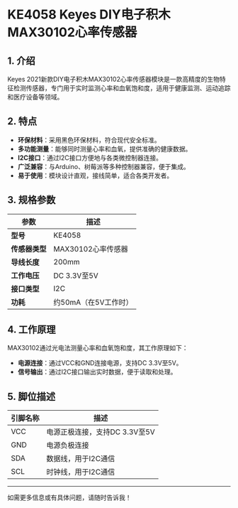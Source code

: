 
# KE4058 Keyes DIY电子积木 MAX30102心率传感器

## 1. 介绍

Keyes 2021新款DIY电子积木MAX30102心率传感器模块是一款高精度的生物特征检测传感器，专门用于实时监测心率和血氧饱和度，适用于健康监测、运动追踪和医疗设备等领域。

## 2. 特点

- **环保材料**：采用黑色环保材料，符合现代安全标准。
- **多功能测量**：能够同时测量心率和血氧，提供准确的健康数据。
- **I2C接口**：通过I2C接口方便地与各类微控制器连接。
- **广泛兼容**：与Arduino、树莓派等多种控制器兼容，便于集成。
- **易于使用**：模块设计直观，接线简单，适合各类开发者。

## 3. 规格参数

| 参数          | 描述                     |
|---------------|-------------------------|
| **型号**      | KE4058                  |
| **传感器类型**| MAX30102心率传感器      |
| **导线长度**  | 200mm                   |
| **工作电压**  | DC 3.3V至5V            |
| **接口类型**  | I2C                      |
| **功耗**      | 约50mA（在5V工作时）    |

## 4. 工作原理

MAX30102通过光电法测量心率和血氧饱和度，其工作原理如下：

- **电源连接**：通过VCC和GND连接电源，支持DC 3.3V至5V。
- **信号输出**：通过I2C接口输出实时数据，便于读取和处理。

## 5. 脚位描述

| 引脚名称 | 描述                             |
|----------|----------------------------------|
| VCC      | 电源正极连接，支持DC 3.3V至5V    |
| GND      | 电源负极连接                     |
| SDA      | 数据线，用于I2C通信             |
| SCL      | 时钟线，用于I2C通信             |

---

如需更多信息或有具体问题，请随时告诉我！
